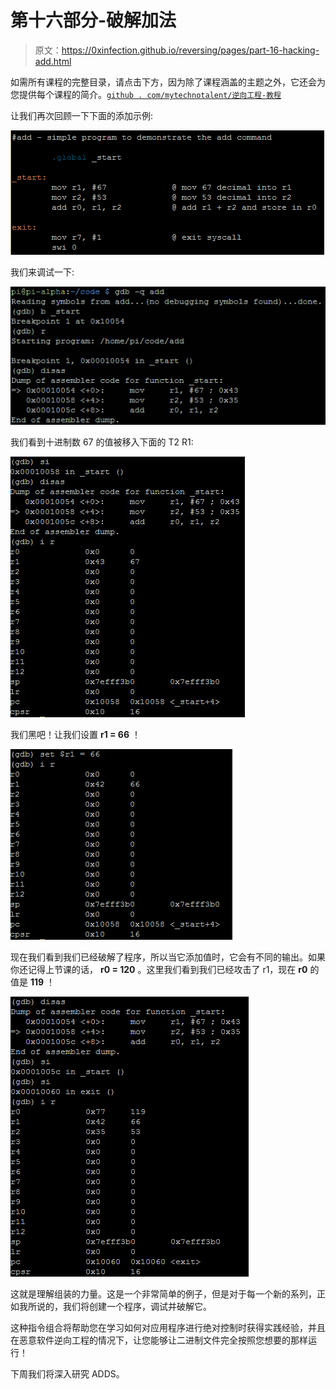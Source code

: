 # 第十六部分-破解加法

> 原文：<https://0xinfection.github.io/reversing/pages/part-16-hacking-add.html>

如需所有课程的完整目录，请点击下方，因为除了课程涵盖的主题之外，它还会为您提供每个课程的简介。[`github . com/mytechnotalent/逆向工程-教程`](https://github.com/mytechnotalent/Reverse-Engineering-Tutorial)

让我们再次回顾一下下面的添加示例:

![](img/192a54b2158cff6110292d30f04e2f1f.png)

我们来调试一下:

![](img/4654ce48ae7e9e6e45e42308c1e1aef6.png)

我们看到十进制数 67 的值被移入下面的 T2 R1:

![](img/88e927cd6bc61ca986adc3fb0c0660fc.png)

我们黑吧！让我们设置 **r1 = 66** ！

![](img/ead62fd6207909bc21180a1cdcb91c93.png)

现在我们看到我们已经破解了程序，所以当它添加值时，它会有不同的输出。如果你还记得上节课的话， **r0 = 120** 。这里我们看到我们已经攻击了 r1，现在 **r0** 的值是 **119** ！

![](img/740e782a819b31540d8b976bccbbf76a.png)

这就是理解组装的力量。这是一个非常简单的例子，但是对于每一个新的系列，正如我所说的，我们将创建一个程序，调试并破解它。

这种指令组合将帮助您在学习如何对应用程序进行绝对控制时获得实践经验，并且在恶意软件逆向工程的情况下，让您能够让二进制文件完全按照您想要的那样运行！

下周我们将深入研究 ADDS。